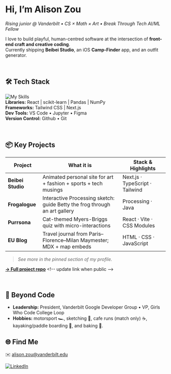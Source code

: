 # Hi, I’m **Alison Zou**
_Rising junior @ Vanderbilt • CS × Math × Art • Break Through Tech AI/ML Fellow_

I love to build playful, human-centred software at the intersection of **front-end craft and creative coding**.  
Currently shipping **Beibei Studio**, an iOS **Camp-Finder** app, and an outfit generator.  

<br/>

## 🛠  Tech Stack
![My Skills](https://skillicons.dev/icons?i=py,java,cpp,ts,js,html,css,vercel,nodejs)   
**Libraries:** React | scikit-learn | Pandas | NumPy  
**Frameworks:** Tailwind CSS | Next.js  
**Dev Tools:** VS Code • Jupyter • Figma  
**Version Control:** Github • Git  

<br/>

## 📦  Key Projects

| Project | What it is | Stack & Highlights |
|---------|------------|--------------------|
| **Beibei Studio** | Animated personal site for art + fashion + sports + tech musings | Next.js · TypeScript · Tailwind |
| **Frogalogue** | Interactive Processing sketch: guide Betty the frog through an art gallery | Processing · Java |
| **Purrsona** | Cat-themed Myers-Briggs quiz with micro-interactions | React · Vite · CSS Modules |
| **EU Blog** | Travel journal from Paris–Florence–Milan Maymester; MDX + map embeds | HTML · CSS · JavaScript |

> _See more in the pinned section of my profile._

<div align="left">
  
[**→ Full project repo**]([https://github.com/azzou02/sentiment-ai](https://github.com/azzou02?tab=repositories)) <!-- update link when public -->

</div>

<br/>

## 🌱  Beyond Code
- **Leadership:** President, Vanderbilt Google Developer Group • VP, Girls Who Code College Loop  
- **Hobbies:** motorsport 🏎️, sketching 🎨, cafe runs (match only) ☕️, kayaking/paddle boarding 🚣, and baking 🍰.

## 🌐  Find Me
✉️ alison.zou@vanderbilt.edu  
<div></div>

[![LinkedIn](https://img.shields.io/badge/LinkedIn-0A66C2?logo=linkedin&logoColor=white)](https://www.linkedin.com/in/alison-zou/)  


